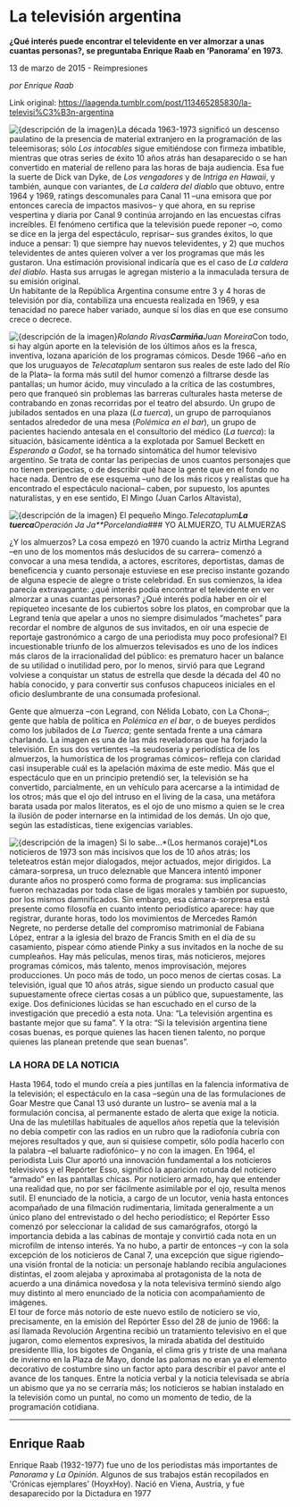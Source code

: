 # La televisión argentina

**¿Qué interés puede encontrar el televidente en ver almorzar a unas cuantas personas?, se preguntaba Enrique Raab en ‘Panorama’ en 1973.**

13 de marzo de 2015 - Reimpresiones

_por Enrique Raab_

Link original: https://laagenda.tumblr.com/post/113465285830/la-televisi%C3%B3n-argentina

![{descripción de la imagen}](https://64.media.tumblr.com/205415a1f1c95fbc55406536c68d3838/tumblr_inline_pjzz0sttZT1t6q87u_500.jpg)La década 1963-1973 significó un descenso paulatino de la presencia de material extranjero en la programación de las teleemisoras; sólo *Los intocables* sigue emitiéndose con firmeza imbatible, mientras que otras series de éxito 10 años atrás han desaparecido o se han convertido en material de relleno para las horas de baja audiencia. Esa fue la suerte de Dick van Dyke, de *Los vengadores* y de *Intriga en Hawaii*, y también, aunque con variantes, de *La caldera del diablo* que obtuvo, entre 1964 y 1969, ratings descomunales para Canal 11 –una emisora que por entonces carecía de impactos masivos– y que ahora, en su reprise vespertina y diaria por Canal 9 continúa arrojando en las encuestas cifras increíbles. El fenómeno certifica que la televisión puede reponer –o, como se dice en la jerga del espectáculo, reprisar– sus grandes éxitos, lo que induce a pensar: 1) que siempre hay nuevos televidentes, y 2) que muchos televidentes de antes quieren volver a ver los programas que más les gustaron. Una estimación provisional indicaría que es el caso de *La caldera del diablo*. Hasta sus arrugas le agregan misterio a la inmaculada tersura de su emisión original.  
Un habitante de la República Argentina consume entre 3 y 4 horas de televisión por día, contabiliza una encuesta realizada en 1969, y esa tenacidad no parece haber variado, aunque sí los días en que ese consumo crece o decrece. 

![{descripción de la imagen}](https://64.media.tumblr.com/57a920505ca4e973e10779ca1524ee6d/tumblr_inline_pjzz0t8NWr1t6q87u_250.jpg)*Rolando Rivas**Carmiña**Juan Moreira*Con todo, si hay algún aporte en la televisión de los últimos años es la fresca, inventiva, lozana aparición de los programas cómicos. Desde 1966 –año en que los uruguayos de *Telecataplum* sentaron sus reales de este lado del Río de la Plata– la forma más sutil del humor comenzó a filtrarse desde las pantallas; un humor ácido, muy vinculado a la crítica de las costumbres, pero que franqueó sin problemas las barreras culturales hasta meterse de contrabando en zonas recorridas por el teatro del absurdo. Un grupo de jubilados sentados en una plaza (*La tuerca*), un grupo de parroquianos sentados alrededor de una mesa (*Polémica en el bar*), un grupo de pacientes haciendo antesala en el consultorio del médico (*La tuerca*): la situación, básicamente idéntica a la explotada por Samuel Beckett en *Esperando a Godot*, se ha tornado sintomática del humor televisivo argentino. Se trata de contar las peripecias de unos cuantos personajes que no tienen peripecias, o de describir qué hace la gente que en el fondo no hace nada. Dentro de ese esquema –uno de los más ricos y realistas que ha encontrado el espectáculo nacional– caben, por supuesto, los apuntes naturalistas, y en ese sentido, El Mingo (Juan Carlos Altavista),

![{descripción de la imagen}](https://64.media.tumblr.com/01289b5dcaec2769c65c62d51eaff9a1/tumblr_inline_pjzz0tjVXU1t6q87u_250.jpg) El pequeño Mingo.*Telecataplum**La tuerca**Operación Ja Ja**Porcelandia*### YO ALMUERZO, TU ALMUERZAS

¿Y los almuerzos? La cosa empezó en 1970 cuando la actriz Mirtha Legrand –en uno de los momentos más deslucidos de su carrera– comenzó a convocar a una mesa tendida, a actores, escritores, deportistas, damas de beneficencia y cuanto personaje estuviese en ese preciso instante gozando de alguna especie de alegre o triste celebridad. En sus comienzos, la idea parecía extravagante: ¿qué interés podía encontrar el televidente en ver almorzar a unas cuantas personas? ¿Qué interés podía haber en oír el repiqueteo incesante de los cubiertos sobre los platos, en comprobar que la Legrand tenía que apelar a unos no siempre disimulados “machetes” para recordar el nombre de algunos de sus invitados, en oír una especie de reportaje gastronómico a cargo de una periodista muy poco profesional? El incuestionable triunfo de los almuerzos televisados es uno de los índices más claros de la irracionalidad del público: es prematuro hacer un balance de su utilidad o inutilidad pero, por lo menos, sirvió para que Legrand volviese a conquistar un status de estrella que desde la década del 40 no había conocido, y para convertir sus confusos chapuceos iniciales en el oficio deslumbrante de una consumada profesional.

Gente que almuerza –con Legrand, con Nélida Lobato, con La Chona–; gente que habla de política en *Polémica en el bar*, o de bueyes perdidos como los jubilados de *La Tuerca*; gente sentada frente a una cámara charlando. La imagen es una de las más reveladoras que ha forjado la televisión. En sus dos vertientes –la seudoseria y periodística de los almuerzos, la humorística de los programas cómicos– refleja con claridad casi insuperable cuál es la apelación máxima de este medio. Más que el espectáculo que en un principio pretendió ser, la televisión se ha convertido, parcialmente, en un vehículo para acercarse a la intimidad de los otros; más que el ojo del intruso en el living de la casa, una metáfora barata usada por malos literatos, es el ojo de uno mismo a quien se le crea la ilusión de poder internarse en la intimidad de los demás. Un ojo que, según las estadísticas, tiene exigencias variables.

![{descripción de la imagen}](https://64.media.tumblr.com/fd8736244820a843540b92bf0b2c9c44/tumblr_inline_pjzz0tnWn71t6q87u_250.jpg) Si lo sabe…*(Los hermanos coraje)*Los noticieros de 1973 son más incisivos que los de 10 años atrás; los teleteatros están mejor dialogados, mejor actuados, mejor dirigidos. La cámara-sorpresa, un truco deleznable que Mancera intentó imponer durante años no prosperó como forma de programa: sus implicancias fueron rechazadas por toda clase de ligas morales y también por supuesto, por los mismos damnificados. Sin embargo, esa cámara-sorpresa está presente como filosofía en cuanto intento periodístico aparece: hay que registrar, durante horas, todo los movimientos de Mercedes Ramón Negrete, no perderse detalle del compromiso matrimonial de Fabiana López, entrar a la iglesia del brazo de Francis Smith en el día de su casamiento, pispear cómo atiende Pinky a sus invitados en la noche de su cumpleaños. Hay más películas, menos tiras, más noticieros, mejores programas cómicos, más talento, menos improvisación, mejores producciones. Un poco más de todo, un poco menos de ciertas cosas. La televisión, igual que 10 años atrás, sigue siendo un producto casual que supuestamente ofrece ciertas cosas a un público que, supuestamente, las exige. Dos definiciones lúcidas se han escuchado en el curso de la investigación que precedió a esta nota. Una: “La televisión argentina es bastante mejor que su fama”. Y la otra: “Si la televisión argentina tiene cosas buenas, es porque quienes las hacen tienen talento, no porque quienes las planean pretende que sean buenas”.

### LA HORA DE LA NOTICIA

Hasta 1964, todo el mundo creía a pies juntillas en la falencia informativa de la televisión; el espectáculo en la casa –según una de las formulaciones de Goar Mestre que Canal 13 usó durante un lustro– se avenía mal a la formulación concisa, al permanente estado de alerta que exige la noticia. Una de las muletillas habituales de aquellos años repetía que la televisión no debía competir con las radios en un rubro que la radiofonía cubría con mejores resultados y que, aun si quisiese competir, sólo podía hacerlo con la palabra –el baluarte radiofónico– y no con la imagen. En 1964, el periodista Luis Clur aportó una innovación fundamental a los noticieros televisivos y el Repórter Esso, significó la aparición rotunda del noticiero “armado” en las pantallas chicas. Por noticiero armado, hay que entender una realidad que, no por ser fácilmente asimilable por el ojo, resulta menos sutil. El enunciado de la noticia, a cargo de un locutor, venia hasta entonces acompañado de una filmación rudimentaria, limitada generalmente a un único plano del entrevistado o del hecho periodístico; el Repórter Esso comenzó por seleccionar la calidad de sus camarógrafos, otorgó la importancia debida a las cabinas de montaje y convirtió cada nota en un microfilm de intenso interés. Ya no hubo, a partir de entonces –y con la sola excepción de los noticieros de Canal 7, una excepción que sigue rigiendo– una visión frontal de la noticia: un personaje hablando recibía angulaciones distintas, el zoom alejaba y aproximaba al protagonista de la nota de acuerdo a una dinámica novedosa y la nota televisiva terminó siendo algo muy distinto al mero enunciado de la noticia con acompañamiento de imágenes.  
El tour de force más notorio de este nuevo estilo de noticiero se vio, precisamente, en la emisión del Repórter Esso del 28 de junio de 1966: la así llamada Revolución Argentina recibió un tratamiento televisivo en el que jugaron, como elementos expresivos, la mirada abatida del destituido presidente Illia, los bigotes de Onganía, el clima gris y triste de una mañana de invierno en la Plaza de Mayo, donde las palomas no eran ya el elemento decorativo de costumbre sino un factor apto para describir el pavor ante el avance de los tanques. Entre la noticia verbal y la noticia televisada se abría un abismo que ya no se cerraría más; los noticieros se habían instalado en la televisión como un puntal, no como un momento de tedio, de la programación cotidiana.



---

Enrique Raab
------------

Enrique Raab (1932-1977) fue uno de los periodistas más importantes de *Panorama* y *La Opinión*. Algunos de sus trabajos están recopilados en 'Crónicas ejemplares’ (HoyxHoy). Nació en Viena, Austria, y fue desaparecido por la Dictadura en 1977 

